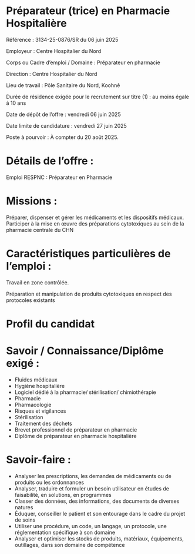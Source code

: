 # Préparateur (trice) en Pharmacie Hospitalière

Référence : 3134-25-0876/SR du 06 juin 2025

Employeur : Centre Hospitalier du Nord

Corps ou Cadre d’emploi / Domaine : Préparateur en pharmacie

Direction : Centre Hospitalier du Nord

Lieu de travail : Pôle Sanitaire du Nord, Koohnê

Durée de résidence exigée pour le recrutement sur titre (1) : au moins égale à 10 ans

Date de dépôt de l’offre : vendredi 06 juin 2025

Date limite de candidature : vendredi 27 juin 2025

Poste à pourvoir : À compter du 20 août 2025.

# Détails de l’offre :

Emploi RESPNC : Préparateur en Pharmacie

# Missions :

Préparer, dispenser et gérer les médicaments et les dispositifs médicaux. Participer à la mise en œuvre des préparations cytotoxiques au sein de la pharmacie centrale du CHN

# Caractéristiques particulières de l’emploi :

Travail en zone contrôlée.

Préparation et manipulation de produits cytotoxiques en respect des protocoles existants

# Profil du candidat

# Savoir / Connaissance/Diplôme exigé :

- Fluides médicaux
- Hygiène hospitalière
- Logiciel dédié à la pharmacie/ stérilisation/ chimiothérapie
- Pharmacie
- Pharmacologie
- Risques et vigilances
- Stérilisation
- Traitement des déchets
- Brevet professionnel de préparateur en pharmacie
- Diplôme de préparateur en pharmacie hospitalière

# Savoir-faire :

- Analyser les prescriptions, les demandes de médicaments ou de produits ou les ordonnances
- Analyser, traduire et formuler un besoin utilisateur en études de faisabilité, en solutions, en programmes
- Classer des données, des informations, des documents de diverses natures
- Éduquer, conseiller le patient et son entourage dans le cadre du projet de soins
- Utiliser une procédure, un code, un langage, un protocole, une réglementation spécifique à son domaine
- Analyser et optimiser les stocks de produits, matériaux, équipements, outillages, dans son domaine de compétence